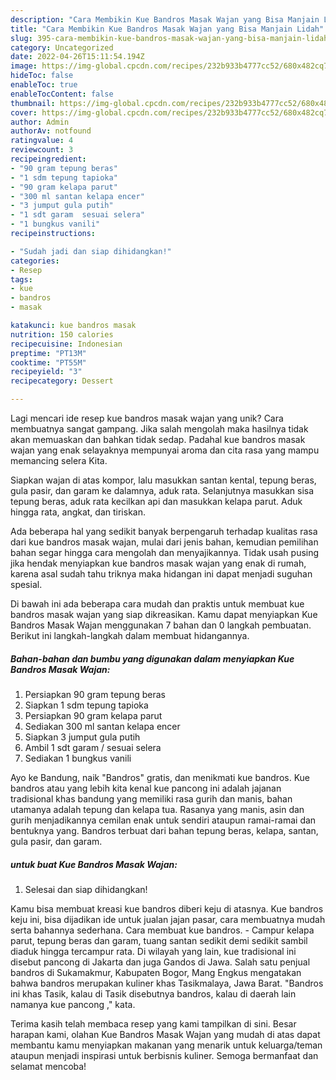 ```yaml
---
description: "Cara Membikin Kue Bandros Masak Wajan yang Bisa Manjain Lidah"
title: "Cara Membikin Kue Bandros Masak Wajan yang Bisa Manjain Lidah"
slug: 395-cara-membikin-kue-bandros-masak-wajan-yang-bisa-manjain-lidah
category: Uncategorized
date: 2022-04-26T15:11:54.194Z
image: https://img-global.cpcdn.com/recipes/232b933b4777cc52/680x482cq70/kue-bandros-masak-wajan-foto-resep-utama.jpg
hideToc: false
enableToc: true
enableTocContent: false
thumbnail: https://img-global.cpcdn.com/recipes/232b933b4777cc52/680x482cq70/kue-bandros-masak-wajan-foto-resep-utama.jpg
cover: https://img-global.cpcdn.com/recipes/232b933b4777cc52/680x482cq70/kue-bandros-masak-wajan-foto-resep-utama.jpg
author: Admin
authorAv: notfound
ratingvalue: 4
reviewcount: 3
recipeingredient:
- "90 gram tepung beras"
- "1 sdm tepung tapioka"
- "90 gram kelapa parut"
- "300 ml santan kelapa encer"
- "3 jumput gula putih"
- "1 sdt garam  sesuai selera"
- "1 bungkus vanili"
recipeinstructions:

- "Sudah jadi dan siap dihidangkan!"
categories:
- Resep
tags:
- kue
- bandros
- masak

katakunci: kue bandros masak 
nutrition: 150 calories
recipecuisine: Indonesian
preptime: "PT13M"
cooktime: "PT55M"
recipeyield: "3"
recipecategory: Dessert

---
```





Lagi mencari ide resep kue bandros masak wajan yang unik? Cara membuatnya sangat gampang. Jika salah mengolah maka hasilnya tidak akan memuaskan dan bahkan tidak sedap. Padahal kue bandros masak wajan yang enak selayaknya mempunyai aroma dan cita rasa yang mampu memancing selera Kita.





Siapkan wajan di atas kompor, lalu masukkan santan kental, tepung beras, gula pasir, dan garam ke dalamnya, aduk rata. Selanjutnya masukkan sisa tepung beras, aduk rata kecilkan api dan masukkan kelapa parut. Aduk hingga rata, angkat, dan tiriskan.

Ada beberapa hal yang sedikit banyak berpengaruh terhadap kualitas rasa dari kue bandros masak wajan, mulai dari jenis bahan, kemudian pemilihan bahan segar hingga cara mengolah dan menyajikannya. Tidak usah pusing jika hendak menyiapkan kue bandros masak wajan yang enak di rumah, karena asal sudah tahu triknya maka hidangan ini dapat menjadi suguhan spesial.






Di bawah ini ada beberapa cara mudah dan praktis untuk membuat kue bandros masak wajan yang siap dikreasikan. Kamu dapat menyiapkan Kue Bandros Masak Wajan menggunakan 7 bahan dan 0 langkah pembuatan. Berikut ini langkah-langkah dalam membuat hidangannya.

<!--inarticleads1-->

##### Bahan-bahan dan bumbu yang digunakan dalam menyiapkan Kue Bandros Masak Wajan:

1. Persiapkan 90 gram tepung beras
1. Siapkan 1 sdm tepung tapioka
1. Persiapkan 90 gram kelapa parut
1. Sediakan 300 ml santan kelapa encer
1. Siapkan 3 jumput gula putih
1. Ambil 1 sdt garam / sesuai selera
1. Sediakan 1 bungkus vanili


Ayo ke Bandung, naik &#34;Bandros&#34; gratis, dan menikmati kue bandros. Kue bandros atau yang lebih kita kenal kue pancong ini adalah jajanan tradisional khas bandung yang memiliki rasa gurih dan manis, bahan utamanya adalah tepung dan kelapa tua. Rasanya yang manis, asin dan gurih menjadikannya cemilan enak untuk sendiri ataupun ramai-ramai dan bentuknya yang. Bandros terbuat dari bahan tepung beras, kelapa, santan, gula pasir, dan garam. 

<!--inarticleads2-->

#####  untuk buat Kue Bandros Masak Wajan:


1. Selesai dan siap dihidangkan!

Kamu bisa membuat kreasi kue bandros diberi keju di atasnya. Kue bandros keju ini, bisa dijadikan ide untuk jualan jajan pasar, cara membuatnya mudah serta bahannya sederhana. Cara membuat kue bandros. - Campur kelapa parut, tepung beras dan garam, tuang santan sedikit demi sedikit sambil diaduk hingga tercampur rata. Di wilayah yang lain, kue tradisional ini disebut pancong di Jakarta dan juga Gandos di Jawa. Salah satu penjual bandros di Sukamakmur, Kabupaten Bogor, Mang Engkus mengatakan bahwa bandros merupakan kuliner khas Tasikmalaya, Jawa Barat. &#34;Bandros ini khas Tasik, kalau di Tasik disebutnya bandros, kalau di daerah lain namanya kue pancong ,&#34; kata. 

Terima kasih telah membaca resep yang kami tampilkan di sini. Besar harapan kami, olahan Kue Bandros Masak Wajan yang mudah di atas dapat membantu kamu menyiapkan makanan yang menarik untuk keluarga/teman ataupun menjadi inspirasi untuk berbisnis kuliner. Semoga bermanfaat dan selamat mencoba!
